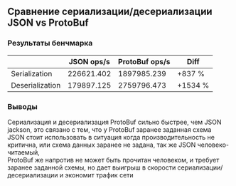 ## Сравнение сериализации/десериализации JSON vs ProtoBuf
### Результаты бенчмарка
|                 | JSON ops/s  | ProtoBuf ops/s | Diff    |
|-----------------|-------------|----------------|---------|
| Serialization   | 226621.402  | 1897985.239    | +837 %  |
| Deserialization | 179897.125  | 2759796.473    | +1534 % |

### Выводы
Сериализация и десериализация ProtoBuf сильно быстрее, чем JSON jackson, это связано с тем, что у ProtoBuf заранее заданная схема \
JSON стоит использовать в ситуация когда производительность не критична, или схема данных заранее не задана, так же JSON человеко-читаемый,\
ProtoBuf же напротив не может быть прочитан человеком, и требует заранее заданной схемы, но дает выигрыш в скорости сериализации/десериализации и экономит трафик сети